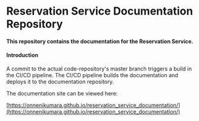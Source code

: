 # Reservation Service Documentation Repository

#### This repository contains the documentation for the Reservation Service.

#### Introduction

A commit to the actual code-repository's master branch triggers a build in the CI/CD pipeline. The CI/CD pipeline builds the documentation and deploys it to the documentation repository.

The documentation site can be viewed here:

[https://onnenikumara.github.io/reservation_service_documentation/](https://onnenikumara.github.io/reservation_service_documentation/)
